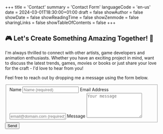 +++
title = 'Contact'
summary = 'Contact Form'
languageCode = 'en-us'
date = 2024-03-01T18:30:00+01:00
draft = false
showAuthor = false
showDate = false
showReadingTime = false
showZenmode = false
sharingLinks = false
showTableOfContents = false
+++

## :video_game: Let's Create Something Amazing Together! :rocket:

I'm always thrilled to connect with other artists, game developers and animation enthusiasts. Whether you have an
exciting project in mind, want to discuss the latest trends, games, movies or books or just share your love for
the craft - I'd love to hear from you!

Feel free to reach out by dropping me a message using the form below.

<form id="fs-frm" name="simple-contact-form" accept-charset="utf-8" action="https://formspree.io/f/mwkgqrgy" method="post">
  <fieldset id="fs-frm-inputs">
    <label for="full-name">Name</label>
    <input type="text" name="name" id="full-name" placeholder="Name (required)" required="">
    <label for="email-address">Email Address</label>
    <input type="email" name="_replyto" id="email-address" placeholder="email@domain.com (required)" required="">
    <label for="message">Message</label>
    <textarea rows="5" name="message" id="message" placeholder="Your message" required=""></textarea>
    <input type="hidden" name="_subject" id="email-subject" value="Contact Form Submission">
  </fieldset>
  <input type="submit" value="Send">
</form>
